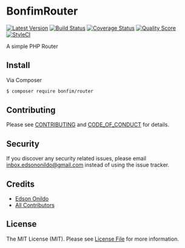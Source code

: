 # BonfimRouter

[![Latest Version][ico-version]][link-version]
[![Build Status][ico-travis]][link-travis]
[![Coverage Status][ico-scrutinizer]][link-scrutinizer]
[![Quality Score][ico-code-quality]][link-code-quality]
[![StyleCI][ico-styleci]][link-styleci]

A simple PHP Router

## Install

Via Composer

``` sh
$ composer require bonfim/router
```

## Contributing

Please see [CONTRIBUTING](CONTRIBUTING.md) and [CODE_OF_CONDUCT](CODE_OF_CONDUCT.md) for details.

## Security

If you discover any security related issues, please email inbox.edsononildo@gmail.com instead of using the issue tracker.

## Credits

- [Edson Onildo][link-author]
- [All Contributors][link-contributors]

## License

The MIT License (MIT). Please see [License File](LICENSE.md) for more information.

[ico-version]: https://img.shields.io/github/release/EdsonOnildoJR/BonfimRouter.svg?style=flat-square
[ico-travis]: https://img.shields.io/travis/EdsonOnildoJR/BonfimRouter/master.svg?style=flat-square
[ico-scrutinizer]: https://img.shields.io/scrutinizer/coverage/g/EdsonOnildoJR/BonfimRouter.svg?style=flat-square
[ico-code-quality]: https://img.shields.io/scrutinizer/g/EdsonOnildoJR/BonfimRouter.svg?style=flat-square
[ico-styleci]: https://styleci.io/repos/{styleci}/shield?branch=master

[link-version]:https://github.com/EdsonOnildoJR/BonfimRouter/releases
[link-travis]: https://travis-ci.org/EdsonOnildoJR/BonfimRouter
[link-scrutinizer]: https://scrutinizer-ci.com/g/EdsonOnildoJR/BonfimRouter/code-structure
[link-code-quality]: https://scrutinizer-ci.com/g/EdsonOnildoJR/BonfimRouter
[link-styleci]: https://styleci.io/repos/124528765
[link-author]: https://github.com/EdsonOnildoJR
[link-contributors]: https://github.com/EdsonOnildoJR/BonfimRouter/contributors
